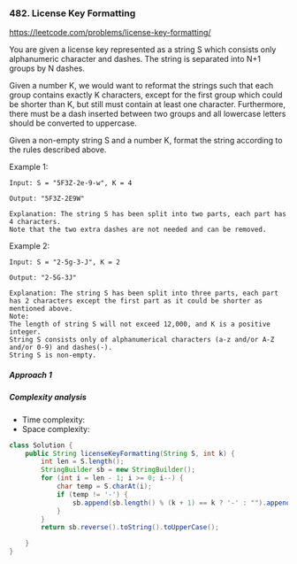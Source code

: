 ### 482. License Key Formatting
https://leetcode.com/problems/license-key-formatting/

You are given a license key represented as a string S which consists only alphanumeric character and dashes. The string is separated into N+1 groups by N dashes.

Given a number K, we would want to reformat the strings such that each group contains exactly K characters, except for the first group which could be shorter than K, but still must contain at least one character. Furthermore, there must be a dash inserted between two groups and all lowercase letters should be converted to uppercase.

Given a non-empty string S and a number K, format the string according to the rules described above.

Example 1:
```
Input: S = "5F3Z-2e-9-w", K = 4

Output: "5F3Z-2E9W"

Explanation: The string S has been split into two parts, each part has 4 characters.
Note that the two extra dashes are not needed and can be removed.
```
Example 2:
```
Input: S = "2-5g-3-J", K = 2

Output: "2-5G-3J"

Explanation: The string S has been split into three parts, each part has 2 characters except the first part as it could be shorter as mentioned above.
Note:
The length of string S will not exceed 12,000, and K is a positive integer.
String S consists only of alphanumerical characters (a-z and/or A-Z and/or 0-9) and dashes(-).
String S is non-empty.
```


##### Approach 1

##### Complexity analysis
- Time complexity:
- Space complexity:

```java
class Solution {
    public String licenseKeyFormatting(String S, int k) {
        int len = S.length();
        StringBuilder sb = new StringBuilder();
        for (int i = len - 1; i >= 0; i--) {
            char temp = S.charAt(i);
            if (temp != '-') {
                sb.append(sb.length() % (k + 1) == k ? '-' : "").append(temp);
            }
        }
        return sb.reverse().toString().toUpperCase();

    }
}
```